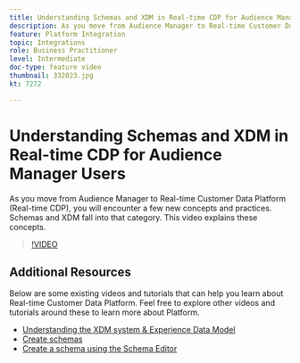 ```yaml
---
title: Understanding Schemas and XDM in Real-time CDP for Audience Manager Users
description: As you move from Audience Manager to Real-time Customer Data Platform (Real-time CDP), you will encounter a few new concepts and practices. Schemas and XDM fall into that category. This video explains these concepts.
feature: Platform Integration
topic: Integrations
role: Business Practitioner
level: Intermediate
doc-type: feature video
thumbnail: 332023.jpg
kt: 7272

---
```


# Understanding Schemas and XDM in Real-time CDP for Audience Manager Users

As you move from Audience Manager to Real-time Customer Data Platform (Real-time CDP), you will encounter a few new concepts and practices. Schemas and XDM fall into that category. This video explains these concepts.

>[!VIDEO](https://video.tv.adobe.com/v/332023/?quality=12&learn=on)

## Additional Resources

Below are some existing videos and tutorials that can help you learn about Real-time Customer Data Platform. Feel free to explore other videos and tutorials around these to learn more about Platform.

* [Understanding the XDM system & Experience Data Model](https://experienceleague.adobe.com/docs/platform-learn/tutorials/schemas/understanding-the-xdm-system-and-experience-data-model.html)
* [Create schemas](https://experienceleague.adobe.com/docs/platform-learn/tutorials/schemas/create-your-first-schema-with-out-of-the-box-components.html)
* [Create a schema using the Schema Editor](https://experienceleague.adobe.com/docs/experience-platform/xdm/tutorials/create-schema-ui.html?lang=en#getting-started)
